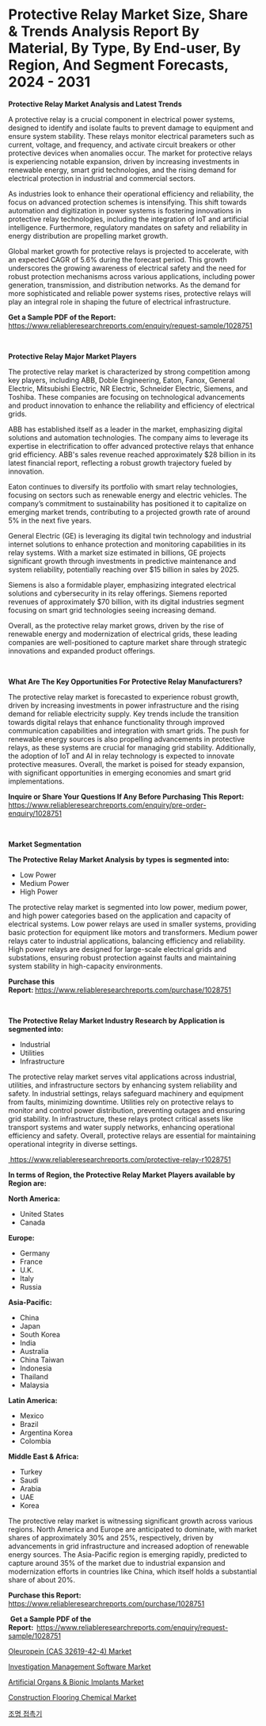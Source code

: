 <p><h1>Protective Relay Market Size, Share & Trends Analysis Report By Material, By Type, By End-user, By Region, And Segment Forecasts, 2024 - 2031</h1></p><p><strong>Protective Relay Market Analysis and Latest Trends</strong></p>
<p><p>A protective relay is a crucial component in electrical power systems, designed to identify and isolate faults to prevent damage to equipment and ensure system stability. These relays monitor electrical parameters such as current, voltage, and frequency, and activate circuit breakers or other protective devices when anomalies occur. The market for protective relays is experiencing notable expansion, driven by increasing investments in renewable energy, smart grid technologies, and the rising demand for electrical protection in industrial and commercial sectors.</p><p>As industries look to enhance their operational efficiency and reliability, the focus on advanced protection schemes is intensifying. This shift towards automation and digitization in power systems is fostering innovations in protective relay technologies, including the integration of IoT and artificial intelligence. Furthermore, regulatory mandates on safety and reliability in energy distribution are propelling market growth.</p><p>Global market growth for protective relays is projected to accelerate, with an expected CAGR of 5.6% during the forecast period. This growth underscores the growing awareness of electrical safety and the need for robust protection mechanisms across various applications, including power generation, transmission, and distribution networks. As the demand for more sophisticated and reliable power systems rises, protective relays will play an integral role in shaping the future of electrical infrastructure.</p></p>
<p><strong>Get a Sample PDF of the Report:&nbsp;</strong> <a href="https://www.reliableresearchreports.com/enquiry/request-sample/1028751">https://www.reliableresearchreports.com/enquiry/request-sample/1028751</a></p>
<p>&nbsp;</p>
<p><strong>Protective Relay Major Market Players</strong></p>
<p><p>The protective relay market is characterized by strong competition among key players, including ABB, Doble Engineering, Eaton, Fanox, General Electric, Mitsubishi Electric, NR Electric, Schneider Electric, Siemens, and Toshiba. These companies are focusing on technological advancements and product innovation to enhance the reliability and efficiency of electrical grids.</p><p>ABB has established itself as a leader in the market, emphasizing digital solutions and automation technologies. The company aims to leverage its expertise in electrification to offer advanced protective relays that enhance grid efficiency. ABB's sales revenue reached approximately $28 billion in its latest financial report, reflecting a robust growth trajectory fueled by innovation.</p><p>Eaton continues to diversify its portfolio with smart relay technologies, focusing on sectors such as renewable energy and electric vehicles. The company’s commitment to sustainability has positioned it to capitalize on emerging market trends, contributing to a projected growth rate of around 5% in the next five years.</p><p>General Electric (GE) is leveraging its digital twin technology and industrial internet solutions to enhance protection and monitoring capabilities in its relay systems. With a market size estimated in billions, GE projects significant growth through investments in predictive maintenance and system reliability, potentially reaching over $15 billion in sales by 2025.</p><p>Siemens is also a formidable player, emphasizing integrated electrical solutions and cybersecurity in its relay offerings. Siemens reported revenues of approximately $70 billion, with its digital industries segment focusing on smart grid technologies seeing increasing demand.</p><p>Overall, as the protective relay market grows, driven by the rise of renewable energy and modernization of electrical grids, these leading companies are well-positioned to capture market share through strategic innovations and expanded product offerings.</p></p>
<p>&nbsp;</p>
<p><strong>What Are The Key Opportunities For Protective Relay Manufacturers?</strong></p>
<p><p>The protective relay market is forecasted to experience robust growth, driven by increasing investments in power infrastructure and the rising demand for reliable electricity supply. Key trends include the transition towards digital relays that enhance functionality through improved communication capabilities and integration with smart grids. The push for renewable energy sources is also propelling advancements in protective relays, as these systems are crucial for managing grid stability. Additionally, the adoption of IoT and AI in relay technology is expected to innovate protective measures. Overall, the market is poised for steady expansion, with significant opportunities in emerging economies and smart grid implementations.</p></p>
<p><strong>Inquire or Share Your Questions If Any Before Purchasing This Report:</strong> <a href="https://www.reliableresearchreports.com/enquiry/pre-order-enquiry/1028751">https://www.reliableresearchreports.com/enquiry/pre-order-enquiry/1028751</a></p>
<p>&nbsp;</p>
<p><strong>Market Segmentation</strong></p>
<p><strong>The Protective Relay Market Analysis by types is segmented into:</strong></p>
<p><ul><li>Low Power</li><li>Medium Power</li><li>High Power</li></ul></p>
<p><p>The protective relay market is segmented into low power, medium power, and high power categories based on the application and capacity of electrical systems. Low power relays are used in smaller systems, providing basic protection for equipment like motors and transformers. Medium power relays cater to industrial applications, balancing efficiency and reliability. High power relays are designed for large-scale electrical grids and substations, ensuring robust protection against faults and maintaining system stability in high-capacity environments.</p></p>
<p><strong>Purchase this Report:&nbsp;</strong><a href="https://www.reliableresearchreports.com/purchase/1028751">https://www.reliableresearchreports.com/purchase/1028751</a></p>
<p>&nbsp;</p>
<p><strong>The Protective Relay Market Industry Research by Application is segmented into:</strong></p>
<p><ul><li>Industrial</li><li>Utilities</li><li>Infrastructure</li></ul></p>
<p><p>The protective relay market serves vital applications across industrial, utilities, and infrastructure sectors by enhancing system reliability and safety. In industrial settings, relays safeguard machinery and equipment from faults, minimizing downtime. Utilities rely on protective relays to monitor and control power distribution, preventing outages and ensuring grid stability. In infrastructure, these relays protect critical assets like transport systems and water supply networks, enhancing operational efficiency and safety. Overall, protective relays are essential for maintaining operational integrity in diverse settings.</p></p>
<p><a href="https://www.reliableresearchreports.com/protective-relay-r1028751">&nbsp;https://www.reliableresearchreports.com/protective-relay-r1028751</a></p>
<p><strong>In terms of Region, the Protective Relay Market Players available by Region are:</strong></p>
<p>
    <p> <strong> North America: </strong>
        <ul>
            <li>United States</li>
            <li>Canada</li>
        </ul>
        </p> 
    <p> <strong> Europe: </strong>
        <ul>
            <li>Germany</li>
            <li>France</li>
            <li>U.K.</li>
            <li>Italy</li>
            <li>Russia</li>
        </ul>
        </p> 
    <p> <strong> Asia-Pacific: </strong>
        <ul>
            <li>China</li>
            <li>Japan</li>
            <li>South Korea</li>
            <li>India</li>
            <li>Australia</li>
            <li>China Taiwan</li>
            <li>Indonesia</li>
            <li>Thailand</li>
            <li>Malaysia</li>
        </ul>
        </p> 
    <p> <strong> Latin America: </strong>
        <ul>
            <li>Mexico</li>
            <li>Brazil</li>
            <li>Argentina Korea</li>
            <li>Colombia</li>
        </ul>
        </p> 
    <p> <strong> Middle East & Africa: </strong>
        <ul>
            <li>Turkey</li>
            <li>Saudi</li>
            <li>Arabia</li>
            <li>UAE</li>
            <li>Korea</li>
        </ul>
    </p>
    </p>
<p><p>The protective relay market is witnessing significant growth across various regions. North America and Europe are anticipated to dominate, with market shares of approximately 30% and 25%, respectively, driven by advancements in grid infrastructure and increased adoption of renewable energy sources. The Asia-Pacific region is emerging rapidly, predicted to capture around 35% of the market due to industrial expansion and modernization efforts in countries like China, which itself holds a substantial share of about 20%.</p></p>
<p><strong>Purchase this Report: </strong><a href="https://www.reliableresearchreports.com/purchase/1028751">https://www.reliableresearchreports.com/purchase/1028751</a></p>
<p>&nbsp;<strong>Get a Sample PDF of the Report:&nbsp;&nbsp;</strong><a href="https://www.reliableresearchreports.com/enquiry/request-sample/1028751">https://www.reliableresearchreports.com/enquiry/request-sample/1028751</a></p>
<p><strong></strong></p>
<p><p><a href="https://issuu.com/reportprime-2/docs/oleuropein-cas-32619-42-4-market-si_b1d31fa65c1882">Oleuropein (CAS 32619-42-4) Market</a></p><p><a href="https://www.linkedin.com/pulse/navigating-investigation-management-software-market-expert-analysis-xltfc?trackingId=T7j5%2FwZMSQWjKJLLdi2uhA%3D%3D">Investigation Management Software Market</a></p><p><a href="https://github.com/Krish2023na/Market-Research-Report-List-6/blob/main/artificial-organs-bionic-implants-market.md">Artificial Organs & Bionic Implants Market</a></p><p><a href="https://github.com/RickHolmes3/Market-Research-Report-List-6/blob/main/construction-flooring-chemical-market.md">Construction Flooring Chemical Market</a></p><p><a href="https://medium.com/@macking460/%EC%A1%B0%EB%AA%85-%EC%A0%91%EC%B4%89%EA%B8%B0-%EC%8B%9C%EC%9E%A5%EC%9D%98-%EC%83%88%EB%A1%9C%EC%9A%B4-%ED%8A%B8%EB%A0%8C%EB%93%9C-2024%EB%85%84%EB%B6%80%ED%84%B0-2031%EB%85%84%EA%B9%8C%EC%A7%80%EC%9D%98-%EA%B8%80%EB%A1%9C%EB%B2%8C-%EC%A0%84%EB%A7%9D%EA%B3%BC-%EB%AF%B8%EB%9E%98-%EC%A0%84%EB%A7%9D-dd49b0ff5b1d">조명 접촉기</a></p></p>